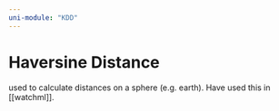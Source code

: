 ```yaml
---
uni-module: "KDD"
---
```


# Haversine Distance

used to calculate distances on a sphere (e.g. earth). Have used this in [[watchml]].
